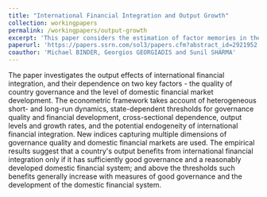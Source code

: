 ```yaml
---
title: "International Financial Integration and Output Growth"
collection: workingpapers
permalink: /workingpapers/output-growth
excerpt: 'This paper considers the estimation of factor memories in the context of a high-dimensional factor model.'
paperurl: 'https://papers.ssrn.com/sol3/papers.cfm?abstract_id=2921952'
coauthor: 'Michael BINDER, Georgios GEORGIADIS and Sunil SHARMA'
---
```


The paper investigates the output effects of international financial integration, and their dependence on two key factors - the quality of country governance and the level of domestic financial market development. The econometric framework takes account of heterogeneous short- and long-run dynamics, state-dependent thresholds for governance quality and financial development, cross-sectional dependence, output levels and growth rates, and the potential endogeneity of international financial integration. New indices capturing multiple dimensions of governance quality and domestic financial markets are used. The empirical results suggest that a country's output benefits from international financial integration only if it has sufficiently good governance and a reasonably developed domestic financial system; and above the thresholds such benefits generally increase with measures of good governance and the development of the domestic financial system.

